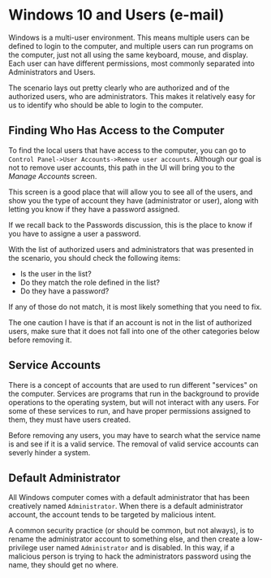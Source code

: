 # Windows 10 and Users (e-mail)

Windows is a multi-user environment.  This means multiple users can be defined to login to the computer, and multiple users can run programs on the computer, just not all using the same keyboard, mouse, and display.  Each user can have different permissions, most commonly separated into Administrators and Users.

The scenario lays out pretty clearly who are authorized and of the authorized users, who are administrators.  This makes it relatively easy for us to identify who should be able to login to the computer.

## Finding Who Has Access to the Computer

To find the local users that have access to the computer, you can go to `Control Panel->User Accounts->Remove user accounts`.  Although our goal is not to remove user accounts, this path in the UI will bring you to the *Manage Accounts* screen.

This screen is a good place that will allow you to see all of the users, and show you the type of account they have (administrator or user), along with letting you know if they have a password assigned.

If we recall back to the Passwords discussion, this is the place to know if you have to assigne a user a password.

With the list of authorized users and administrators that was presented in the scenario, you should check the following items:

- Is the user in the list?
- Do they match the role defined in the list?
- Do they have a password?

If any of those do not match, it is most likely something that you need to fix.

The one caution I have is that if an account is not in the list of authorized users, make sure that it does not fall into one of the other categories below before removing it.

## Service Accounts

There is a concept of accounts that are used to run different "services" on the computer.  Services are programs that run in the background to provide operations to the operating system, but will not interact with any users.  For some of these services to run, and have proper permissions assigned to them, they must have users created.

Before removing any users, you may have to search what the service name is and see if it is a valid service.  The removal of valid service accounts can severly hinder a system.

## Default Administrator

All Windows computer comes with a default administrator that has been creatively named `Administrator`.  When there is a default administrator account, the account tends to be targeted by malicious intent.

A common security practice (or should be common, but not always), is to rename the administrator account to something else, and then create a low-privilege user named `Administrator` and is disabled.  In this way, if a malicious person is trying to hack the administrators password using the name, they should get no where.
